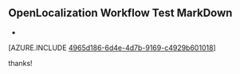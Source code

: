 ## OpenLocalization Workflow Test MarkDown
* 

[AZURE.INCLUDE [4965d186-6d4e-4d7b-9169-c4929b601018](calleeMd1.md)]

 
thanks!